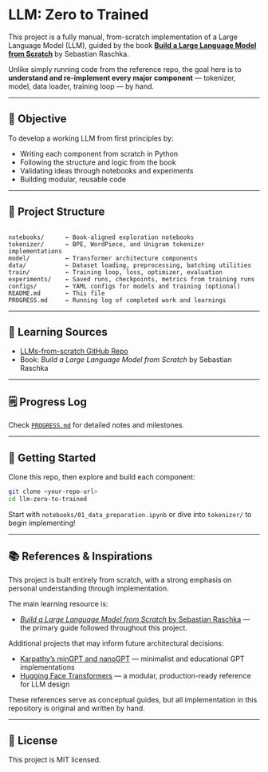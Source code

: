# LLM: Zero to Trained

This project is a fully manual, from-scratch implementation of a Large Language Model (LLM), guided by the book [**Build a Large Language Model from Scratch**](https://github.com/rasbt/LLMs-from-scratch) by Sebastian Raschka.

Unlike simply running code from the reference repo, the goal here is to **understand and re-implement every major component** — tokenizer, model, data loader, training loop — by hand.

---

## 🎯 Objective

To develop a working LLM from first principles by:

- Writing each component from scratch in Python
- Following the structure and logic from the book
- Validating ideas through notebooks and experiments
- Building modular, reusable code

---

## 📁 Project Structure

```

notebooks/      ← Book-aligned exploration notebooks
tokenizer/      ← BPE, WordPiece, and Unigram tokenizer implementations
model/          ← Transformer architecture components
data/           ← Dataset loading, preprocessing, batching utilities
train/          ← Training loop, loss, optimizer, evaluation
experiments/    ← Saved runs, checkpoints, metrics from training runs
configs/        ← YAML configs for models and training (optional)
README.md       ← This file
PROGRESS.md     ← Running log of completed work and learnings

````

---

## 🧠 Learning Sources

- [LLMs-from-scratch GitHub Repo](https://github.com/rasbt/LLMs-from-scratch)
- Book: *Build a Large Language Model from Scratch* by Sebastian Raschka

---

## 🗒️ Progress Log

Check [`PROGRESS.md`](PROGRESS.md) for detailed notes and milestones.

---

## 🔧 Getting Started

Clone this repo, then explore and build each component:

```bash
git clone <your-repo-url>
cd llm-zero-to-trained
````

Start with `notebooks/01_data_preparation.ipynb` or dive into `tokenizer/` to begin implementing!

---

## 📚 References & Inspirations

This project is built entirely from scratch, with a strong emphasis on personal understanding through implementation.

The main learning resource is:

* [*Build a Large Language Model from Scratch* by Sebastian Raschka](https://github.com/rasbt/LLMs-from-scratch) — the primary guide followed throughout this project.

Additional projects that may inform future architectural decisions:

* [Karpathy’s minGPT and nanoGPT](https://github.com/karpathy/nanoGPT) — minimalist and educational GPT implementations
* [Hugging Face Transformers](https://github.com/huggingface/transformers) — a modular, production-ready reference for LLM design

These references serve as conceptual guides, but all implementation in this repository is original and written by hand.

---

## 📜 License

This project is MIT licensed.

